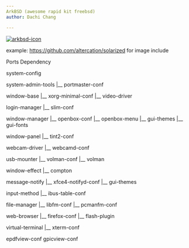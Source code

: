 ```yaml
---
ArkBSD (awesome rapid kit freebsd)
author: Dachi Chang

---
```


[![arkbsd-icon](https://raw.github.com/DachiChang/arkports-9.1/master/.img/arkbsd-black-large.png)](#features)

example: https://github.com/altercation/solarized for image include

Ports Dependency

system-config

system-admin-tools
 |__ portmaster-conf

window-base
 |__ xorg-minimal-conf
 |__ video-driver

login-manager
 |__ slim-conf

window-manager
 |__ openbox-conf
 |__ openbox-menu
 |__ gui-themes
 |__ gui-fonts

window-panel
 |__ tint2-conf

webcam-driver
 |__ webcamd-conf

usb-mounter
 |__ volman-conf
 |__ volman

window-effect
 |__ compton

message-notify
 |__ xfce4-notifyd-conf
 |__ gui-themes

input-method
 |__ ibus-table-conf

file-manager
 |__ libfm-conf
 |__ pcmanfm-conf

web-browser
 |__ firefox-conf
 |__ flash-plugin

virtual-terminal
 |__ xterm-conf

epdfview-conf
gpicview-conf
